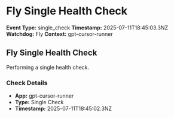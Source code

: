 # Fly Single Health Check

**Event Type:** single_check
**Timestamp:** 2025-07-11T18:45:03.3NZ
**Watchdog:** Fly
**Context:** gpt-cursor-runner


## Fly Single Health Check

Performing a single health check.

### Check Details
- **App:** gpt-cursor-runner
- **Type:** Single Check
- **Timestamp:** 2025-07-11T18:45:02.3NZ


